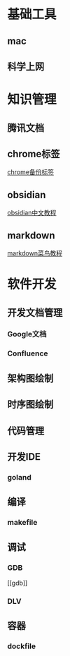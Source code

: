# 基础工具
## mac
## 科学上网



# 知识管理
## 腾讯文档

## chrome标签
[chrome备份标签](file:////Users/qiang.lilq/Documents/backup/bookmarks_2022_7_15.html)

## obsidian
[obsidian中文教程](https://publish.obsidian.md/chinesehelp/01+2021%E6%96%B0%E6%95%99%E7%A8%8B/2021%E5%B9%B4%E6%96%B0%E6%95%99%E7%A8%8B)

## markdown
[markdown菜鸟教程](https://www.runoob.com/markdown/md-tutorial.html)

# 软件开发
## 开发文档管理
###  Google文档
### Confluence

## 架构图绘制

## 时序图绘制

## 代码管理

## 开发IDE
### goland

## 编译
### makefile

## 调试
### GDB
[[gdb]]

### DLV

## 容器
### dockfile




